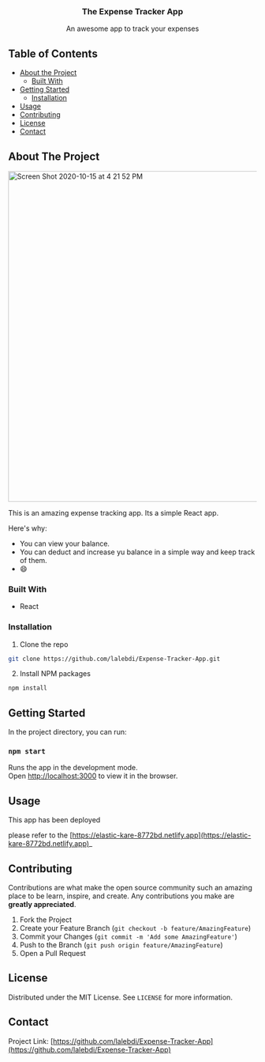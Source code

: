 
<!-- PROJECT LOGO -->
<br />
<p align="center">
  

  <h3 align="center">The Expense Tracker App</h3>

  <p align="center">
    An awesome app to track your expenses
    
  </p>
</p>



<!-- TABLE OF CONTENTS -->
## Table of Contents

* [About the Project](#about-the-project)
  * [Built With](#built-with)
* [Getting Started](#getting-started)
  * [Installation](#installation)
* [Usage](#usage)
* [Contributing](#contributing)
* [License](#license)
* [Contact](#contact)



<!-- ABOUT THE PROJECT -->
## About The Project

<img width="669" alt="Screen Shot 2020-10-15 at 4 21 52 PM" src="https://user-images.githubusercontent.com/67381036/96181893-b1aa2080-0f02-11eb-8587-fabf6c68a5d5.png">


This is an amazing expense tracking app. Its a simple React app.

Here's why:
* You can view your balance.
* You can deduct and increase yu balance in a simple way and keep track of them.
*  :smile:


### Built With

* React




<!-- GETTING STARTED -->
### Installation


1. Clone the repo
```sh
git clone https://github.com/lalebdi/Expense-Tracker-App.git
```
2. Install NPM packages
```sh
npm install
```

## Getting Started
In the project directory, you can run:

### `npm start`

Runs the app in the development mode.<br />
Open [http://localhost:3000](http://localhost:3000) to view it in the browser.



<!-- USAGE EXAMPLES -->
## Usage

This app has been deployed

please refer to the [https://elastic-kare-8772bd.netlify.app](https://elastic-kare-8772bd.netlify.app)_





<!-- CONTRIBUTING -->
## Contributing

Contributions are what make the open source community such an amazing place to be learn, inspire, and create. Any contributions you make are **greatly appreciated**.

1. Fork the Project
2. Create your Feature Branch (`git checkout -b feature/AmazingFeature`)
3. Commit your Changes (`git commit -m 'Add some AmazingFeature'`)
4. Push to the Branch (`git push origin feature/AmazingFeature`)
5. Open a Pull Request



<!-- LICENSE -->
## License

Distributed under the MIT License. See `LICENSE` for more information.



<!-- CONTACT -->
## Contact



Project Link: [https://github.com/lalebdi/Expense-Tracker-App](https://github.com/lalebdi/Expense-Tracker-App)




